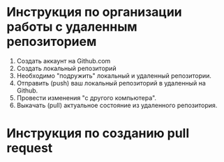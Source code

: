 # Инструкция по организации работы с удаленным репозиторием

1. Создать аккаунт на Github.com
2. Cоздать локальный репозиторий
3. Необходимо "подружить" локальный и удаленный репозитории.
4. Отправить (push) ваш локальный репозиторий в удаленный на Github.
5. Провести изменения "с другого компьютера".
6. Выкачать (pull) актуальное состояние из удаленного репозитория.

# Инструкция по созданию pull request

